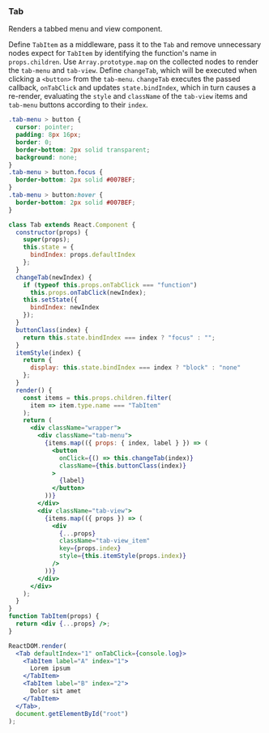 ### Tab
Renders a tabbed menu and view component.

Define `TabItem` as a middleware, pass it to the `Tab` and remove unnecessary nodes expect for `TabItem` by identifying the function's name in `props.children`.
Use `Array.prototype.map` on the collected nodes to render the `tab-menu` and `tab-view`. 
Define `changeTab`, which will be executed when clicking a `<button>` from the `tab-menu`.
`changeTab` executes the passed callback, `onTabClick` and updates `state.bindIndex`, which in turn causes a re-render, evaluating the `style` and `className` of the `tab-view` items and `tab-menu` buttons according to their `index`.

```css
.tab-menu > button {
  cursor: pointer;
  padding: 8px 16px;
  border: 0;
  border-bottom: 2px solid transparent;
  background: none;
}
.tab-menu > button.focus {
  border-bottom: 2px solid #007BEF;
}
.tab-menu > button:hover {
  border-bottom: 2px solid #007BEF;
}
```

```jsx
class Tab extends React.Component {
  constructor(props) {
    super(props);
    this.state = {
      bindIndex: props.defaultIndex
    };
  }
  changeTab(newIndex) {
    if (typeof this.props.onTabClick === "function")
      this.props.onTabClick(newIndex);
    this.setState({
      bindIndex: newIndex
    });
  }
  buttonClass(index) {
    return this.state.bindIndex === index ? "focus" : "";
  }
  itemStyle(index) {
    return {
      display: this.state.bindIndex === index ? "block" : "none"
    };
  }
  render() {
    const items = this.props.children.filter(
      item => item.type.name === "TabItem"
    );
    return (
      <div className="wrapper">
        <div className="tab-menu">
          {items.map(({ props: { index, label } }) => (
            <button
              onClick={() => this.changeTab(index)}
              className={this.buttonClass(index)}
            >
              {label}
            </button>
          ))}
        </div>
        <div className="tab-view">
          {items.map(({ props }) => (
            <div
              {...props}
              className="tab-view_item"
              key={props.index}
              style={this.itemStyle(props.index)}
            />
          ))}
        </div>
      </div>
    );
  }
}
function TabItem(props) {
  return <div {...props} />;
}
```
```jsx
ReactDOM.render(
  <Tab defaultIndex="1" onTabClick={console.log}>
    <TabItem label="A" index="1">
      Lorem ipsum
    </TabItem>
    <TabItem label="B" index="2">
      Dolor sit amet
    </TabItem>
  </Tab>,
  document.getElementById("root")
);

```

<!-- tags: visual,children,class -->

<!-- expertise: 1 -->
